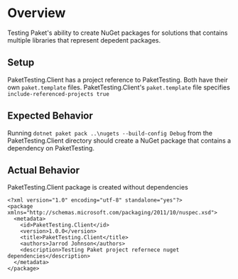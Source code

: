# Overview
Testing Paket's ability to create NuGet packages for solutions that contains multiple libraries that represent depedent packages.

## Setup
PaketTesting.Client has a project reference to PaketTesting. Both have their own `paket.template` files. PaketTesting.Client's `paket.template` file specifies `include-referenced-projects true`

## Expected Behavior
Running `dotnet paket pack ..\nugets --build-config Debug` from the PaketTesting.Client directory should create a NuGet package that contains a dependency on PaketTesting.

## Actual Behavior
PaketTesting.Client package is created without dependencies

```
<?xml version="1.0" encoding="utf-8" standalone="yes"?>
<package xmlns="http://schemas.microsoft.com/packaging/2011/10/nuspec.xsd">
  <metadata>
    <id>PaketTesting.Client</id>
    <version>1.0.0</version>
    <title>PaketTesting.Client</title>
    <authors>Jarrod Johnson</authors>
    <description>Testing Paket project refernece nuget dependencies</description>
  </metadata>
</package>
```
